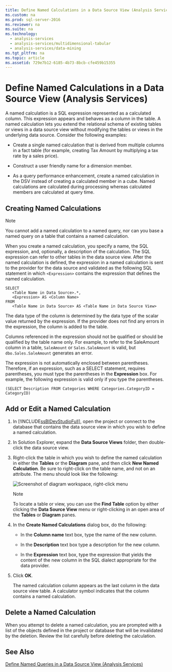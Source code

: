 ```yaml
---
title: Define Named Calculations in a Data Source View (Analysis Services)
ms.custom: na
ms.prod: sql-server-2016
ms.reviewer: na
ms.suite: na
ms.technology: 
  - analysis-services
  - analysis-services/multidimensional-tabular
  - analysis-services/data-mining
ms.tgt_pltfrm: na
ms.topic: article
ms.assetid: 729e7b12-6185-4b73-8bcb-cfe459b15355
---
```

# Define Named Calculations in a Data Source View (Analysis Services)
  A named calculation is a SQL expression represented as a calculated column. This expression appears and behaves as a column in the table. A named calculation lets you extend the relational schema of existing tables or views in a data source view without modifying the tables or views in the underlying data source. Consider the following examples:  
  
-   Create a single named calculation that is derived from multiple columns in a fact table \(for example, creating Tax Amount by multiplying a tax rate by a sales price\).  
  
-   Construct a user friendly name for a dimension member.  
  
-   As a query performance enhancement, create a named calculation in the DSV instead of creating a calculated member in a cube. Named calculations are calculated during processing whereas calculated members are calculated at query time.  
  
## Creating Named Calculations  
  
> [!NOTE]  
>  You cannot add a named calculation to a named query, nor can you base a named query on a table that contains a named calculation.  
  
 When you create a named calculation, you specify a name, the SQL expression, and, optionally, a description of the calculation. The SQL expression can refer to other tables in the data source view. After the named calculation is defined, the expression in a named calculation is sent to the provider for the data source and validated as the following SQL statement in which `<Expression>` contains the expression that defines the named calculation.  
  
```  
SELECT   
   <Table Name in Data Source>.*,   
   <Expression> AS <Column Name>   
FROM   
   <Table Name in Data Source> AS <Table Name in Data Source View>  
```  
  
 The data type of the column is determined by the data type of the scalar value returned by the expression. If the provider does not find any errors in the expression, the column is added to the table.  
  
 Columns referenced in the expression should not be qualified or should be qualified by the table name only. For example, to refer to the SaleAmount column in a table, `SaleAmount` or `Sales.SaleAmount` is valid, but `dbo.Sales.SaleAmount` generates an error.  
  
 The expression is not automatically enclosed between parentheses. Therefore, if an expression, such as a SELECT statement, requires parentheses, you must type the parentheses in the **Expression** box. For example, the following expression is valid only if you type the parentheses.  
  
```  
(SELECT Description FROM Categories WHERE Categories.CategoryID = CategoryID)  
```  
  
## Add or Edit a Named Calculation  
  
1.  In [!INCLUDE[ssBIDevStudioFull](../../Token\Other/ssBIDevStudioFull_md.md)], open the project or connect to the database that contains the data source view in which you wish to define a named calculation.  
  
2.  In Solution Explorer, expand the **Data Source Views** folder, then double\-click the data source view.  
  
3.  Right\-click the table in which you wish to define the named calculation in either the **Tables** or the **Diagram** pane, and then click **New Named Calculation**. Be sure to right\-click on the table name, and not on an attribute. The menu should look like the following:  
  
     ![Screenshot of diagram workspace, right-click menu](../../Images\Image\ImageNotContaina/SSAS_OLAPDSV_Diagram.gif "SSAS_OLAPDSV_Diagram")  
  
    > [!NOTE]  
    >  To locate a table or view, you can use the **Find Table** option by either clicking the **Data Source View** menu or right\-clicking in an open area of the **Tables** or **Diagram** panes.  
  
4.  In the **Create Named Calculations** dialog box, do the following:  
  
    -   In the **Column name** text box, type the name of the new column.  
  
    -   In the **Description** text box type a description for the new column.  
  
    -   In the **Expression** text box, type the expression that yields the content of the new column in the SQL dialect appropriate for the data provider.  
  
5.  Click **OK**.  
  
     The named calculation column appears as the last column in the data source view table. A calculator symbol indicates that the column contains a named calculation.  
  
## Delete a Named Calculation  
 When you attempt to delete a named calculation, you are prompted with a list of the objects defined in the project or database that will be invalidated by the deletion. Review the list carefully before deleting the calculation.  
  
## See Also  
 [Define Named Queries in a Data Source View &#40;Analysis Services&#41;](../../Topics\TopicNameContainA/Define-Named-Queries-in-a-Data-Source-View--Analysis-Services-.md)  
  
  